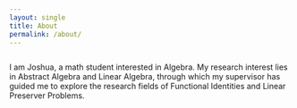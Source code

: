 ```yaml
---
layout: single
title: About
permalink: /about/
---
```


<figure style="width: 200px" class="align-center">
  <img src="{{ site.url }}{{ site.baseurl }}/assets/images/cheems.png" alt="">
</figure> I am Joshua, a math student interested in Algebra. My research interest lies in Abstract Algebra and Linear Algebra, through which my supervisor has guided me to explore the research fields of Functional Identities and Linear Preserver Problems.

<!--
![image-left]({{ site.url }}{{ site.baseurl }}/assets/images/cheems.png){: .align-left} I am Joshua, a math student interested in Algebra. My research interest lies in Abstract Algebra and Linear Algebra, through which my supervisor has guided me to explore the research fields of Functional Identities and Linear Preserver Problems.
 -->